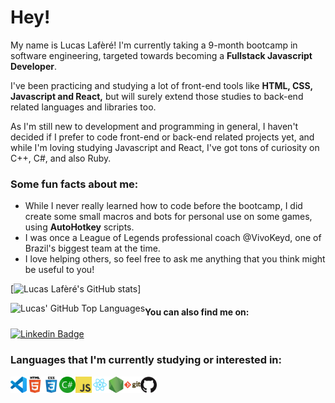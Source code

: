 # Hey!

My name is Lucas Lafèré! I'm currently taking a 9-month bootcamp in software engineering, targeted towards becoming a **Fullstack Javascript Developer**.


I've been practicing and studying a lot of front-end tools like **HTML, CSS, Javascript and React,** but will surely extend those studies to back-end related languages and libraries too.


As I'm still new to development and programming in general, I haven't decided if I prefer to code front-end or back-end related projects yet, and while I'm loving studying Javascript and React, I've got tons of curiosity on C++, C#, and also Ruby.

### Some fun facts about me:

- While I never really learned how to code before the bootcamp, I did create some small macros and bots for personal use on some games, using **AutoHotkey** scripts.
- I was once a League of Legends professional coach @VivoKeyd, one of Brazil's biggest team at the time.
- I love helping others, so feel free to ask me anything that you think might be useful to you!


[![Lucas Lafèré's GitHub stats](https://github-readme-stats.vercel.app/api?username=lucaslafere&count_private=true)]

<img align="left" alt="Lucas' GitHub Top Languages" src="https://github-readme-stats.vercel.app/api/top-langs/?username=lucaslafere" />


#### You can also find me on:

[![Linkedin Badge](https://img.shields.io/badge/-LinkedIn-blue?style=flat-square&logo=Linkedin&logoColor=white&link=https://www.linkedin.com/in/lucaslafere/)](https://www.linkedin.com/in/lucaslafere/)

### Languages that I'm currently studying or interested in:

<img align="left" alt="Visual Studio Code" width="26px" src="https://raw.githubusercontent.com/github/explore/80688e429a7d4ef2fca1e82350fe8e3517d3494d/topics/visual-studio-code/visual-studio-code.png" />
<img align="left" alt="HTML5" width="26px" src="https://raw.githubusercontent.com/github/explore/80688e429a7d4ef2fca1e82350fe8e3517d3494d/topics/html/html.png" />
<img align="left" alt="CSS3" width="26px" src="https://raw.githubusercontent.com/github/explore/80688e429a7d4ef2fca1e82350fe8e3517d3494d/topics/css/css.png" />
<img align="left" alt="CSharp" width="26px" src="https://raw.githubusercontent.com/github/explore/80688e429a7d4ef2fca1e82350fe8e3517d3494d/topics/csharp/csharp.png" />
<img align="left" alt="JavaScript" width="26px" src="https://raw.githubusercontent.com/github/explore/80688e429a7d4ef2fca1e82350fe8e3517d3494d/topics/javascript/javascript.png" />
<img align="left" alt="React" width="26px" src="https://raw.githubusercontent.com/github/explore/80688e429a7d4ef2fca1e82350fe8e3517d3494d/topics/react/react.png" />
<img align="left" alt="Node.js" width="26px" src="https://raw.githubusercontent.com/github/explore/80688e429a7d4ef2fca1e82350fe8e3517d3494d/topics/nodejs/nodejs.png" />
<img align="left" alt="Git" width="26px" src="https://raw.githubusercontent.com/github/explore/80688e429a7d4ef2fca1e82350fe8e3517d3494d/topics/git/git.png" />
<img align="left" alt="GitHub" width="26px" src="https://raw.githubusercontent.com/github/explore/78df643247d429f6cc873026c0622819ad797942/topics/github/github.png" />

